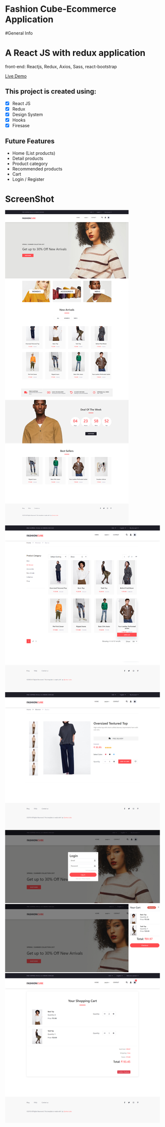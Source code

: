 # Fashion Cube-Ecommerce Application

#General Info
<h1>A React JS with redux application</h1>
front-end: Reactjs, Redux, Axios, Sass, react-bootstrap

[Live Demo](https://quintuslabs.github.io/fashion-cube)

## This project is created using:

- [x] React JS
- [x] Redux
- [x] Design System
- [x] Hooks
- [x] Firesase

## Future Features

- Home (List products)
- Detail products
- Product category
- Recommended products
- Cart
- Login / Register

# ScreenShot

<img src="screen/screen1.png">
<img src="screen/screen2.png">
<img src="screen/screen3.png">
<img src="screen/screen4.png">
<img src="screen/screen5.png">
<img src="screen/screen6.png">

